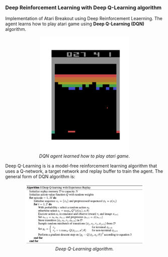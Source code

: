 ### Deep Reinforcement Learning with Deep Q-Learning algorithm 

Implementation of Atari Breakout using Deep Reinforcement Leaerning. The agent learns how to play atari game using **Deep Q-Learning (DQN)** algorithm.

<p align="center">
    <img src="Atari.gif" alt="Figure1" width="280"/>
    <br>
    <em>DQN agent learned how to play atari game.</em>
</p>

Deep Q-Learning is is a model-free reinforcement learning algorithm that uses a Q-network, a target network and replay buffer to train the agent. The general form of DQN algorithm is:

<p align="center">
    <img src="Algorithm.png" alt="Figure2" width="380"/>
    <br>
    <em>Deep Q-Learning algorithm.</em>
</p>

